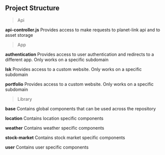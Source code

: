 ## Project Structure

> Api

**api-controller.js**
Provides access to make requests to planet-link api and to asset storage

> App

**authentication**
Provides access to user authentication and redirects to a different app. Only works on a specific subdomain

**lsk**
Provides access to a custom website. Only works on a specific subdomain

**portfolio**
Provides access to a custom website. Only works on a specific subdomain

> Library

**base**
Contains global components that can be used across the repository

**location**
Contains location specific components

**weather**
Contains weather specific components

**stock-market**
Contains stock market specific components

**user**
Contains user specific components